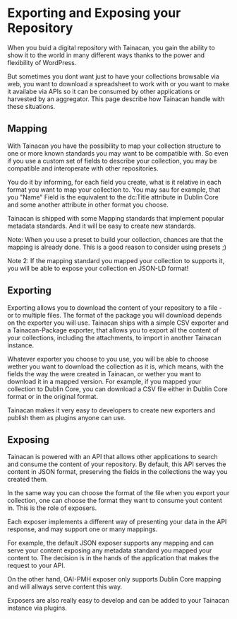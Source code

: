 # Exporting and Exposing your Repository

When you buid a digital repository with Tainacan, you gain the ability to show it to the world in many different ways thanks to the power and flexibility of WordPress.

But sometimes you dont want just to have your collections browsable via web, you want to download a spreadsheet to work with or you want to make it availabe via APIs so it can be consumed by other applications or harvested by an aggregator. This page describe how Tainacan handle with these situations.

## Mapping

With Tainacan you have the possibility to map your collection structure to one or more known standards you may want to be compatible with. So even if you use a custom set of fields to describe your collection, you may be compatible and interoperate with other repositories.

You do it by informing, for each field you create, what is it relative in each format you want to map your collection to. You may sau for example, that you "Name" Field is the equivalent to the dc:Title attribute in Dublin Core and some another attribute in other format you choose.

Tainacan is shipped with some Mapping standards that implement popular metadata standards. And it will be easy to create new standards.

Note: When you use a preset to build your collection, chances are that the mapping is already done. This is a good reason to consider using presets ;)

Note 2: If the mapping standard you mapped your collection to supports it, you will be able to expose your collection en JSON-LD format!

## Exporting

Exporting allows you to download the content of your repository to a file - or to multiple files. The format of the package you will download depends on the exporter you will use. Tainacan ships with a simple CSV exporter and a Tainacan-Package exporter, that allows you to export all the content of your collections, including the attachments, to import in another Tainacan instance.

Whatever exporter you choose to you use, you will be able to choose wether you want to download the collection as it is, which means, with the fields the way the were created in Tainacan, or wether you want to download it in a mapped version. For example, if you mapped your collection to Dublin Core, you can download a CSV file either in Dublin Core format or in the original format.

Tainacan makes it very easy to developers to create new exporters and publish them as plugins anyone can use.

## Exposing

Tainacan is powered with an API that allows other applications to search and consume the content of your repository. By default, this API serves the content in JSON format, preserving the fields in the collections the way you created them.

In the same way you can choose the format of the file when you export your collection, one can choose the format they want to consume yout content in. This is the role of exposers.

Each exposer implements a different way of presenting your data in the API response, and may support one or many mappings.

For example, the default JSON exposer supports any mapping and can serve your content exposing any metadata standard you mapped your content to. The decision is in the hands of the application that makes the request to your API.

On the other hand, OAI-PMH exposer only supports Dublin Core mapping and will allways serve content this way.

Exposers are also really easy to develop and can be added to your Tainacan instance via plugins.
